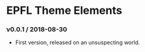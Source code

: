 EPFL Theme Elements
===================

### v0.0.1 / 2018-08-30

- First version, released on an unsuspecting world.
